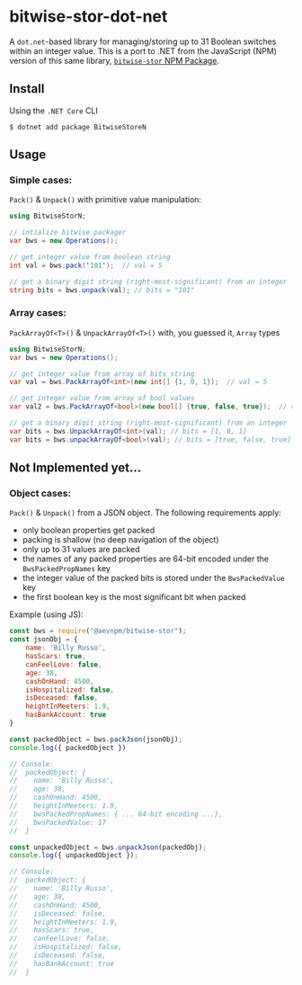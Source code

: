 # bitwise-stor-dot-net

A `dot.net`-based library for managing/storing up to 31 Boolean switches within an integer value. This is a port to .NET from the JavaScript (NPM) version of this same library, [`bitwise-stor` NPM Package](https://www.npmjs.com/package/@aevnpm/bitwise-stor). 

## Install
Using the `.NET Core` CLI
```
$ dotnet add package BitwiseStoreN
```

## Usage
### Simple cases:
`Pack()` & `Unpack()` with primitive value manipulation:
```csharp
using BitwiseStorN;

// intialize bitwise packager
var bws = new Operations();

// get integer value from boolean string 
int val = bws.pack('101');  // val = 5

// get a binary digit string (right-most-significant) from an integer
string bits = bws.unpack(val); // bits = "101"
```

### Array cases:
`PackArrayOf<T>()` & `UnpackArrayOf<T>()` with, you guessed it, `Array` types
```csharp
using BitwiseStorN;
var bws = new Operations();

// get integer value from array of bits string 
var val = bws.PackArrayOf<int>(new int[] {1, 0, 1});  // val = 5

// get integer value from array of bool values 
var val2 = bws.PackArrayOf<bool>(new bool[] {true, false, true});  // val = 5

// get a binary digit string (right-most-significant) from an integer
var bits = bws.UnpackArrayOf<int>(val); // bits = [1, 0, 1]
var bits = bws.unpackArrayOf<bool>(val); // bits = [true, false, true]
```

## Not Implemented yet...
### Object cases:
`Pack()` & `Unpack()` from a JSON object. The following requirements apply:
- only boolean properties get packed
- packing is shallow (no deep navigation of the object)
- only up to 31 values are packed
- the names of any packed properties are 64-bit encoded under the `BwsPackedPropNames` key
- the integer value of the packed bits is stored under the `BwsPackedValue` key
- the first boolean key is the most significant bit when packed

Example (using JS):
```js
const bws = require("@aevnpm/bitwise-stor");
const jsonObj = {
    name: 'Billy Russo',
    hasScars: true,
    canFeelLove: false,
    age: 38,
    cashOnHand: 4500,
    isHospitalized: false,
    isDeceased: false,
    heightInMeeters: 1.9,
    hasBankAccount: true
}

const packedObject = bws.packJson(jsonObj);
console.log({ packedObject })

// Console:
//  packedObject: {
//    name: 'Billy Russo',
//    age: 38,
//    cashOnHand: 4500,
//    heightInMeeters: 1.9,
//    bwsPackedPropNames: { ... 64-bit encoding ...},
//    bwsPackedValue: 17
//  } 

const unpackedObject = bws.unpackJson(packedObj);
console.log({ unpackedObject });

// Console:
//  packedObject: {
//    name: 'Billy Russo',
//    age: 38,
//    cashOnHand: 4500,
//    isDeceased: false,
//    heightInMeeters: 1.9,
//    hasScars: true,
//    canFeelLove: false,
//    isHospitalized: false,
//    isDeceased: false,
//    hasBankAccount: true
//  }
```